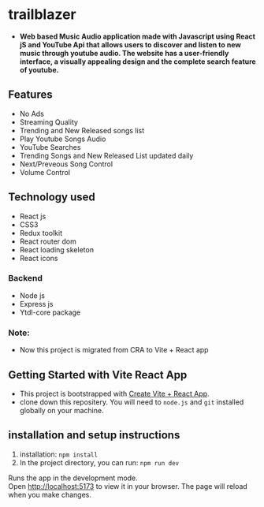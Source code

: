 # trailblazer

- **Web based Music Audio application made with Javascript using React jS and YouTube Api that allows users to discover and listen to new music through youtube audio. The website has a user-friendly interface, a visually appealing design and the complete search feature of youtube.**

## Features

- No Ads
- Streaming Quality
- Trending and New Released songs list
- Play Youtube Songs Audio
- YouTube Searches
- Trending Songs and New Released List updated daily
- Next/Preveous Song Control
- Volume Control



## Technology used

- React js
- CSS3
- Redux toolkit
- React router dom
- React loading skeleton
- React icons

### Backend

- Node js
- Express js
- Ytdl-core package

### Note:

- Now this project is migrated from CRA to Vite + React app

## Getting Started with Vite React App

- This project is bootstrapped with [Create Vite + React App](https://github.com/vitejs/vite/tree/main/packages/create-vite).
- clone down this repositery. You will need to `node.js` and `git` installed globally on your machine.

## installation and setup instructions

1. installation: `npm install`
2. In the project directory, you can run: `npm run dev`

Runs the app in the development mode.\
Open [http://localhost:5173](http://localhost:5173) to view it in your browser.
The page will reload when you make changes.
